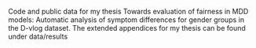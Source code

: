 Code and public data for my thesis Towards evaluation of fairness in MDD models: Automatic analysis of symptom differences for gender groups in the D-vlog dataset.
The extended appendices for my thesis can be found under data/results
